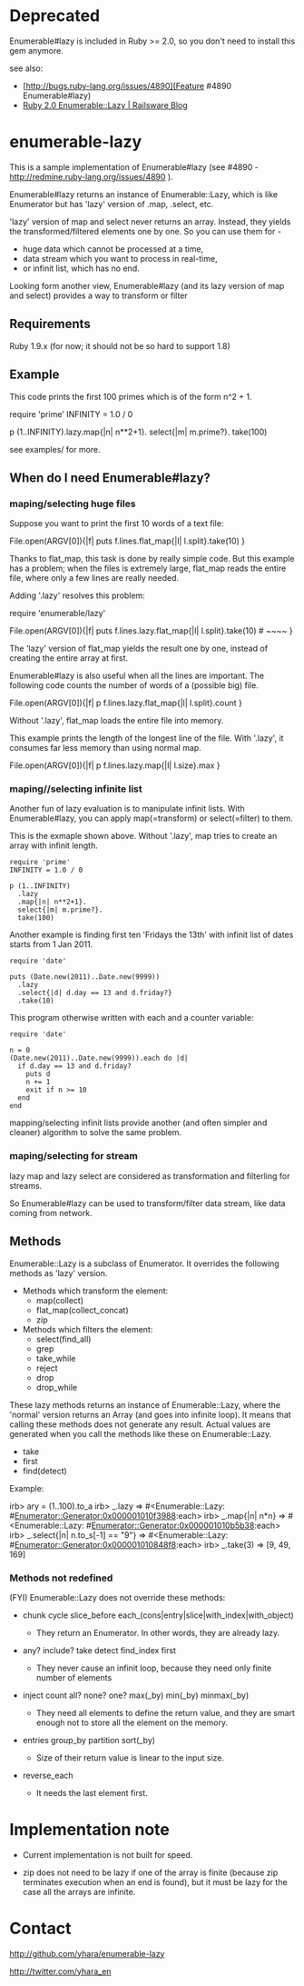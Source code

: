 Deprecated
==========

Enumerable#lazy is included in Ruby >= 2.0, so you don't need to install this gem anymore.

see also:

* [http://bugs.ruby-lang.org/issues/4890](Feature #4890 Enumerable#lazy)
* [Ruby 2.0 Enumerable::Lazy | Railsware Blog](http://blog.railsware.com/2012/03/13/ruby-2-0-enumerablelazy/)

enumerable-lazy
===============

This is a sample implementation of Enumerable#lazy
(see #4890 - http://redmine.ruby-lang.org/issues/4890 ).

Enumerable#lazy returns an instance of Enumerable::Lazy,
which is like Enumerator but has 'lazy' version of .map,
.select, etc.

'lazy' version of map and select never returns an array.
Instead, they yields the transformed/filtered elements one by one.
So you can use them for - 

* huge data which cannot be processed at a time, 
* data stream which you want to process in real-time,
* or infinit list, which has no end.

Looking form another view, Enumerable#lazy (and its lazy
version of map and select) provides a way to transform or filter


Requirements
------------

Ruby 1.9.x (for now; it should not be so hard to support 1.8)

Example
-------

This code prints the first 100 primes which is of the form n^2 + 1.

   require 'prime'
   INFINITY = 1.0 / 0

   p (1..INFINITY).lazy.map{|n| n**2+1}.
                        select{|m| m.prime?}.
                        take(100)

see examples/ for more.

When do I need Enumerable#lazy?
-------------------------------

### maping/selecting huge files

Suppose you want to print the first 10 words of a text file:

  File.open(ARGV[0]){|f|
    puts f.lines.flat_map{|l| l.split}.take(10)
  }

Thanks to flat_map, this task is done by really simple code.  But this example
has a problem; when the files is extremely large, flat_map reads the entire
file, where only a few lines are really needed.

Adding '.lazy' resolves this problem:

  require 'enumerable/lazy'
  
  File.open(ARGV[0]){|f|
    puts f.lines.lazy.flat_map{|l| l.split}.take(10)
    #            ~~~~
  }

The 'lazy' version of flat_map yields the result one by one, instead of 
creating the entire array at first.

Enumerable#lazy is also useful when all the lines are important.
The following code counts the number of words of a (possible big) file.

  File.open(ARGV[0]){|f|
    p f.lines.lazy.flat_map{|l| l.split}.count
  }

Without '.lazy', flat_map loads the entire file into memory.

This example prints the length of the longest line of the file.
With '.lazy', it consumes far less memory than using normal map.

  File.open(ARGV[0]){|f|
    p f.lines.lazy.map{|l| l.size}.max
  }

### maping//selecting infinite list

Another fun of lazy evaluation is to manipulate infinit lists.
With Enumerable#lazy, you can apply map(=transform) or select(=filter) to them.

This is the exmaple shown above. Without '.lazy', map tries to
create an array with infinit length.

    require 'prime'
    INFINITY = 1.0 / 0

    p (1..INFINITY)
      .lazy
      .map{|n| n**2+1}.
      select{|m| m.prime?}.
      take(100)

Another example is finding first ten 'Fridays the 13th'
with infinit list of dates starts from 1 Jan 2011.

    require 'date'
    
    puts (Date.new(2011)..Date.new(9999))
      .lazy
      .select{|d| d.day == 13 and d.friday?}
      .take(10)

This program otherwise written with each and a counter variable:

    require 'date'
    
    n = 0
    (Date.new(2011)..Date.new(9999)).each do |d|
      if d.day == 13 and d.friday?
        puts d
        n += 1
        exit if n >= 10
      end
    end

mapping/selecting infinit lists provide another (and often simpler
and cleaner) algorithm to solve the same problem.

### maping/selecting for stream

lazy map and lazy select are considered as transformation and
filterling for streams.

So Enumerable#lazy can be used to transform/filter data stream, like
data coming from network.

Methods
-------

Enumerable::Lazy is a subclass of Enumerator. It overrides
the following methods as 'lazy' version.

* Methods which transform the element:
  * map(collect)
  * flat_map(collect_concat)
  * zip
* Methods which filters the element:
  * select(find_all)
  * grep
  * take_while
  * reject
  * drop
  * drop_while

These lazy methods returns an instance of Enumerable::Lazy,
where the 'normal' version returns an Array (and goes into infinite loop).
It means that calling these methods does not generate any result.
Actual values are generated when you call the methods like these
on Enumerable::Lazy.

* take
* first
* find(detect)

Example:

  irb> ary = (1..100).to_a
  irb> _.lazy
   => #<Enumerable::Lazy: #<Enumerator::Generator:0x000001010f3988>:each>
  irb> _.map{|n| n*n}
   => #<Enumerable::Lazy: #<Enumerator::Generator:0x000001010b5b38>:each>
  irb> _.select{|n| n.to_s[-1] == "9"}
   => #<Enumerable::Lazy: #<Enumerator::Generator:0x000001010848f8>:each>
  irb> _.take(3)
   => [9, 49, 169] 

### Methods not redefined

(FYI) Enumerable::Lazy does not override these methods:

* chunk cycle slice_before each_(cons|entry|slice|with_index|with_object)
  * They return an Enumerator. In other words, they are already lazy.

* any? include? take detect find_index first
  * They never cause an infinit loop, because they need only finite number of elements

* inject count all? none? one? max(_by) min(_by) minmax(_by)
  * They need all elements to define the return value, and they are smart enough not to store all the element on the memory.

* entries group_by partition sort(_by)
  * Size of their return value is linear to the input size.

* reverse_each
  * It needs the last element first.

Implementation note
===================

* Current implementation is not built for speed.

* zip does not need to be lazy if one of the array is finite
  (because zip terminates execution when an end is found),
  but it must be lazy for the case all the arrays are infinite. 

Contact
=======

http://github.com/yhara/enumerable-lazy

http://twitter.com/yhara_en
